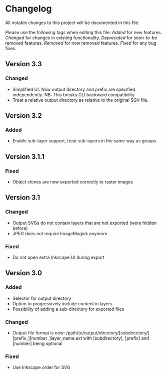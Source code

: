 # Changelog
All notable changes to this project will be documented in this file.

Please use the following tags when editing this file:
*Added* for new features.
*Changed* for changes in existing functionality.
*Deprecated* for soon-to-be removed features.
*Removed* for now removed features.
*Fixed* for any bug fixes. 

## Version 3.3
### Changed
- Simplified UI. Now output directory and prefix are specified independently.
  NB: This breaks CLI backward compatibility
- Treat a relative output directory as relative to the original SGV file.

## Version 3.2
### Added
- Enable sub-layer support, treat sub-layers in the same way as groups

## Version 3.1.1
### Fixed
- Object clones are now exported correctly to raster images

## Version 3.1
### Changed
- Output SVGs do not contain layers that are not exported (were hidden before)
- JPEG does not require ImageMagick anymore
### Fixed
- Do not open extra Inkscape UI during export

## Version 3.0
### Added
- Selector for output directory
- Option to progressively include content in layers
- Possibility of adding a sub-directory for exported files
### Changed
- Output file format is now: /path/to/output/directory/\[subdirectory/\]\[prefix_\]\[number_\]layer_name.ext 
  with [subdirectory], [prefix] and [number] being optional
### Fixed
- Use Inkscape order for SVG
